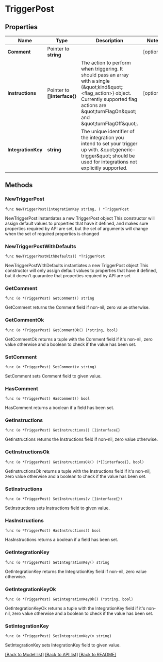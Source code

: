 # TriggerPost

## Properties

Name | Type | Description | Notes
------------ | ------------- | ------------- | -------------
**Comment** | Pointer to **string** |  | [optional] 
**Instructions** | Pointer to **[]interface{}** | The action to perform when triggering. It should pass an array with a single {\&quot;kind\&quot;: &lt;flag_action&gt;} object. Currently supported flag actions are \&quot;turnFlagOn\&quot; and \&quot;turnFlagOff\&quot;. | [optional] 
**IntegrationKey** | **string** | The unique identifier of the integration you intend to set your trigger up with. \&quot;generic-trigger\&quot; should be used for integrations not explicitly supported. | 

## Methods

### NewTriggerPost

`func NewTriggerPost(integrationKey string, ) *TriggerPost`

NewTriggerPost instantiates a new TriggerPost object
This constructor will assign default values to properties that have it defined,
and makes sure properties required by API are set, but the set of arguments
will change when the set of required properties is changed

### NewTriggerPostWithDefaults

`func NewTriggerPostWithDefaults() *TriggerPost`

NewTriggerPostWithDefaults instantiates a new TriggerPost object
This constructor will only assign default values to properties that have it defined,
but it doesn't guarantee that properties required by API are set

### GetComment

`func (o *TriggerPost) GetComment() string`

GetComment returns the Comment field if non-nil, zero value otherwise.

### GetCommentOk

`func (o *TriggerPost) GetCommentOk() (*string, bool)`

GetCommentOk returns a tuple with the Comment field if it's non-nil, zero value otherwise
and a boolean to check if the value has been set.

### SetComment

`func (o *TriggerPost) SetComment(v string)`

SetComment sets Comment field to given value.

### HasComment

`func (o *TriggerPost) HasComment() bool`

HasComment returns a boolean if a field has been set.

### GetInstructions

`func (o *TriggerPost) GetInstructions() []interface{}`

GetInstructions returns the Instructions field if non-nil, zero value otherwise.

### GetInstructionsOk

`func (o *TriggerPost) GetInstructionsOk() (*[]interface{}, bool)`

GetInstructionsOk returns a tuple with the Instructions field if it's non-nil, zero value otherwise
and a boolean to check if the value has been set.

### SetInstructions

`func (o *TriggerPost) SetInstructions(v []interface{})`

SetInstructions sets Instructions field to given value.

### HasInstructions

`func (o *TriggerPost) HasInstructions() bool`

HasInstructions returns a boolean if a field has been set.

### GetIntegrationKey

`func (o *TriggerPost) GetIntegrationKey() string`

GetIntegrationKey returns the IntegrationKey field if non-nil, zero value otherwise.

### GetIntegrationKeyOk

`func (o *TriggerPost) GetIntegrationKeyOk() (*string, bool)`

GetIntegrationKeyOk returns a tuple with the IntegrationKey field if it's non-nil, zero value otherwise
and a boolean to check if the value has been set.

### SetIntegrationKey

`func (o *TriggerPost) SetIntegrationKey(v string)`

SetIntegrationKey sets IntegrationKey field to given value.



[[Back to Model list]](../README.md#documentation-for-models) [[Back to API list]](../README.md#documentation-for-api-endpoints) [[Back to README]](../README.md)


